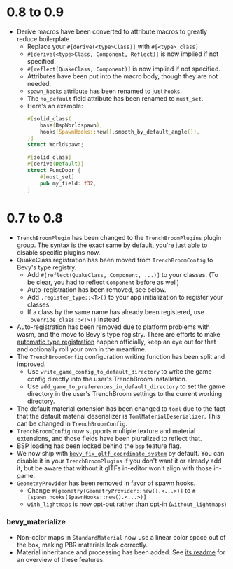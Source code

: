 # 0.8 to 0.9
- Derive macros have been converted to attribute macros to greatly reduce boilerplate
	- Replace your `#[derive(<type>Class)]` with `#[<type>_class]`
	- `#[derive(<type>Class, Component, Reflect)]` is now implied if not specified.
	- `#[reflect(QuakeClass, Component)]` is now implied if not specified.
	- Attributes have been put into the macro body, though they are not needed.
	- `spawn_hooks` attribute has been renamed to just `hooks`.
	- The `no_default` field attribute has been renamed to `must_set`.
	- Here's an example:
		```rust
		#[solid_class(
			base(BspWorldspawn),
			hooks(SpawnHooks::new().smooth_by_default_angle()),
		)]
		struct Worldspawn;

		#[solid_class]
		#[derive(Default)]
		struct FuncDoor {
			#[must_set]
			pub my_field: f32,
		}
		```

# 0.7 to 0.8
- `TrenchBroomPlugin` has been changed to the `TrenchBroomPlugins` plugin group. The syntax is the exact same by default, you're just able to disable specific plugins now.
- QuakeClass registration has been moved from `TrenchBroomConfig` to Bevy's type registry.
	- Add `#[reflect(QuakeClass, Component, ...)]` to your classes. (To be clear, you had to reflect `Component` before as well)
	- Auto-registration has been removed, see below.
	- Add `.register_type::<T>()` to your app initialization to register your classes.
	- If a class by the same name has already been registered, use `.override_class::<T>()` instead.
- Auto-registration has been removed due to platform problems with wasm, and the move to Bevy's type registry. There are efforts to make [automatic type registration](https://github.com/bevyengine/bevy/pull/15030) happen officially, keep an eye out for that and optionally roll your own in the meantime.
- The `TrenchBroomConfig` configuration writing function has been split and improved.
	- Use `write_game_config_to_default_directory` to write the game config directly into the user's TrenchBroom installation.
	- Use `add_game_to_preferences_in_default_directory` to set the game directory in the user's TrenchBroom settings to the current working directory.
- The default material extension has been changed to `toml` due to the fact that the default material deserializer is `TomlMaterialDeserializer`. This can be changed in `TrenchBroomConfig`.
- `TrenchBroomConfig` now supports multiple texture and material extensions, and those fields have been pluralized to reflect that.
- BSP loading has been locked behind the `bsp` feature flag.
- We now ship with [`bevy_fix_gltf_coordinate_system`](https://github.com/janhohenheim/bevy_fix_gltf_coordinate_system) by default. You can disable it in your `TrenchBroomPlugins` if you don't want it or already add it, but be aware that without it glTFs in-editor won't align with those in-game.
- `GeometryProvider` has been removed in favor of spawn hooks.
	- Change `#[geometry(GeometryProvider::new().<...>)]` to `#[spawn_hooks(SpawnHooks::new().<...>)]`
	- `with_lightmaps` is now opt-out rather than opt-in (`without_lightmaps`)

### bevy_materialize
- Non-color maps in `StandardMaterial` now use a linear color space out of the box, making PBR materials look correctly.
- Material inheritance and processing has been added. See [its readme](https://github.com/Noxmore/bevy_materialize/blob/9d56fb86507ccfe26a4122406aff9bf64de43d3e/readme.md) for an overview of these features.